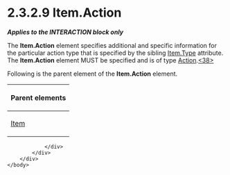 <html dir="LTR" xmlns:mshelp="http://msdn.microsoft.com/mshelp" xmlns:ddue="http://ddue.schemas.microsoft.com/authoring/2003/5" xmlns:xlink="http://www.w3.org/1999/xlink" xmlns:tool="http://www.microsoft.com/tooltip">
    <head>
        <meta http-equiv="Content-Type" content="text/html; CHARSET=utf-8"></meta>
        <meta name="save" content="history"></meta>
        <title>2.3.2.9 Item.Action</title>
        <xml>
            <mshelp:toctitle title="2.3.2.9 Item.Action"></mshelp:toctitle>
            <mshelp:rltitle title="[MS-RGDI]: Item.Action"></mshelp:rltitle>
            <mshelp:keyword index="A" term="50851109-0ea4-4114-9df9-0e428709472f"></mshelp:keyword>
            <mshelp:attr name="DCSext.ContentType" value="open specification"></mshelp:attr>
            <mshelp:attr name="AssetID" value="50851109-0ea4-4114-9df9-0e428709472f"></mshelp:attr>
            <mshelp:attr name="TopicType" value="kbRef"></mshelp:attr>
            <mshelp:attr name="DCSext.Title" value="[MS-RGDI]: Item.Action" />
        </xml>
    </head>
    <body>
        <div id="header">
            <h1 class="heading">2.3.2.9 Item.Action</h1>
        </div>
        <div id="mainSection">
            <div id="mainBody">
                <div id="allHistory" class="saveHistory"></div>
                <div id="sectionSection0" class="section" name="collapseableSection">
                    

<p><b><i>Applies to the INTERACTION block only</i></b></p>

<p>The <b>Item.Action</b> element specifies additional and
specific information for the particular action type that is specified by the
sibling <a href="855d3e2a-ea8b-45e0-a80b-242ae11718ff.md">Item.Type</a>
attribute. The <b>Item.Action</b> element MUST be specified and is of type <a href="31e38a88-7789-43c0-8f08-32be6a2489fd.md">Action</a>.<a id="Appendix_A_Target_38"></a><a href="5f16d945-e8a0-4cc3-9547-1c8f3e568219.md#Appendix_A_38" aria-label="Product behavior note 38">&lt;38&gt;</a></p>

<p>Following is the parent element of the <b>Item.Action</b>
element.</p>

<table>
 <thead>
  <tr>
   <th>
   <p>Parent elements</p>
   </th>
  </tr>
 </thead>
 <tr>
  <td>
  <p><a href="70b141bd-23dd-432d-8849-d7f35dfcfff4.md">Item</a></p>
  </td>
 </tr>
</table>

<p> </p>


                </div>
            </div>
        </div>
    </body>
</html>